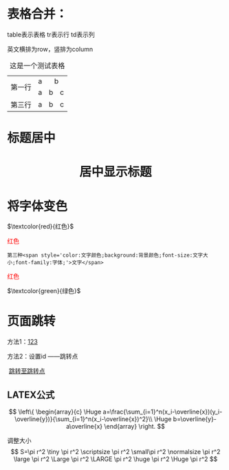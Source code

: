 # 表格合并：

table表示表格    tr表示行   td表示列

英文横排为row，竖排为column

<table style="text-align: center;">
    <caption align="center">这是一个测试表格</caption>
    <tr>
        <td rowspan="2">第一行</td>
        <td>a</td>
        <td colspan="2">b</td>
    </tr>
    <tr>
        <td>a</td>
        <td>b</td>
        <td>c</td>
    </tr>
    <tr>
        <td>第三行</td>
        <td>a</td>
        <td>b</td>
        <td>c</td>
    </tr>
</table>




# 标题居中

<h1 align ="center">居中显示标题</h1>

# 将字体变色

$\textcolor{red}{红色}$

<font color='red'>红色</font>

```
第三种<span style='color:文字颜色;background:背景颜色;font-size:文字大小;font-family:字体;'>文字</span>
```

<span style='color:red;'>红色</span>

$\textcolor{green}{绿色}$

# 页面跳转

方法1：[123](#表格合并: )

方法2：设置id ——<span id="jump1">跳转点</span>

​    		[跳转至跳转点](jump1)



## LATEX公式

$$
\left\{
	\begin{array}{c}
		\Huge a=\frac{\sum_{i=1}^n(x_i-\overline{x})(y_i-\overline{y})}{\sum_{i=1}^n(x_i-\overline{x})^2}\\
		\Huge b=\overline{y}-a\overline{x}
	\end{array}
\right.
$$

调整大小
$$
S=\pi r^2
\tiny \pi r^2
\scriptsize \pi r^2
\small\pi r^2
\normalsize \pi r^2
\large \pi r^2
\Large \pi r^2
\LARGE \pi r^2
\huge \pi r^2
\Huge \pi r^2
$$
